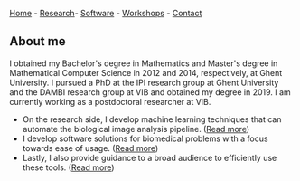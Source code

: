 [Home](index) - [Research](research)- [Software](software) - [Workshops](workshops) - [Contact](contact)

## About me

I obtained my Bachelor's degree in Mathematics and Master's degree in Mathematical Computer Science in 2012 and 2014, respectively, at Ghent University. I pursued a PhD at the IPI research group at Ghent University and the DAMBI research group at VIB and obtained my degree in 2019. I am currently working as a postdoctoral researcher at VIB. 

- On the research side, I develop machine learning techniques that can automate the biological image analysis pipeline. ([Read more](research))
- I develop software solutions for biomedical problems with a focus towards ease of usage. ([Read more](software))
- Lastly, I also provide guidance to a broad audience to efficiently use these tools. ([Read more](workshops))
